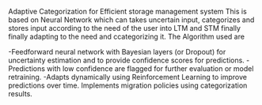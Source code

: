 Adaptive Categorization for Efficient storage management system This is based on Neural Network which can takes uncertain input, categorizes and stores input according to the need of the user into LTM and STM finally finally adapting to the need and ccategorizing it. The Algorithm used are

  -Feedforward neural network with Bayesian layers (or Dropout) for uncertainty estimation and to provide confidence scores for predictions. 
  -Predictions with low confidence are flagged for further evaluation or model retraining. 
  -Adapts dynamically using Reinforcement Learning to improve predictions over time. Implements migration policies using categorization results.
